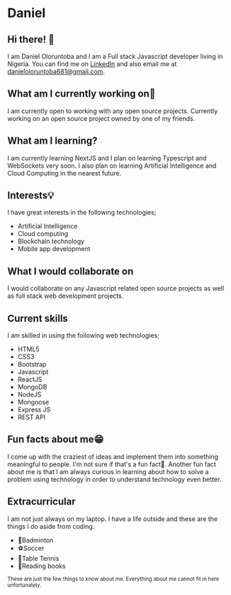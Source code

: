 <!-- <img src="https://i.pinimg.com/originals/2b/d6/fd/2bd6fd8ce97310c57a905ccb3d3e0999.jpg" height="400" width="900" alt="Image of my name"> -->
<h1 style="font-weight: bolder">Daniel</h1>
<h2>Hi there! 👋</h2>

I am Daniel Oloruntoba and I am a Full stack Javascript developer living in Nigeria.
You can find me on <a href="https://www.linkedin.com/in/daniel-toba-35a0a01b4/">LinkedIn</a> and also email me at <a href = "mailto: danieloloruntoba681@gmail.com">danieloloruntoba681@gmail.com</a>.

<h2>What am I currently working on🔭</h2>
I am currently open to working with any open source projects. Currently working on an open source project owned by one of my friends.

<h2>What am I learning?</h2>
I am currently learning NextJS and I plan on learning Typescript and WebSockets very soon. I also plan on learning Artificial Intelligence and Cloud Computing in the nearest future.

<h2>Interests💡</h2>
I have great interests in the following technologies;
<ul>
  <li>Artificial Intelligence</li>
  <li>Cloud computing</li>
  <li>Blockchain technology</li>
  <li>Mobile app development</li>
</ul>

<h2>What I would collaborate on</h2>
I would collaborate on any Javascript related open source projects as well as full stack web development projects.

<h2>Current skills</h2>
I am skilled in using the following web technologies;
<ul>
  <li>HTML5</li>
  <li>CSS3</li>
  <li>Bootstrap</li>
  <li>Javascript</li>
  <li>ReactJS</li>
  <li>MongoDB</li>
  <li>NodeJS</li>
  <li>Mongoose</li>
  <li>Express JS</li>
  <li>REST API</li>
</ul>

<h2>Fun facts about me😁</h2>
I come up with the craziest of ideas and implement them into something meaningful to people. I'm not sure if that's a fun fact🤔.
Another fun fact about me is that I am always curious in learning about how to solve a problem using technology in order to understand technology even better.

<h2>Extracurricular</h2>
I am not just always on my laptop. I have a life outside and these are the things I do aside from coding.
<ul>
  <li>🏸Badminton</li>
  <li>⚽Soccer</li>
  <li>🏓Table Tennis</li>
  <li>📖Reading books</li>
</ul>


<small>These are just the few things to know about me. Everything about me cannot fit in here unfortunately.</small>

<!--
**Daniel-16/Daniel-16** is a ✨ _special_ ✨ repository because its `README.md` (this file) appears on your GitHub profile.

Here are some ideas to get you started:


- 🔭 I’m currently working on a Journal Website that allows users to document their daily activities which would be highly safe and private.
- 🌱 I’m currently learning NextJS, AI with Javascript and Cloud computing.
- 👯 I’m looking to collaborate on Javascript related projects (ReactJS, NextJS, and many others).
- 🤔 I’m looking for help with Machine learning and Cloud computing
- 💬 Ask me about Full stack web development
- 📫 How to reach me: danieloloruntoba681@gmail.com, <a href="https://www.linkedin.com/in/daniel-toba-35a0a01b4/">LinkedIn</a>
- 😄 Pronouns: he/him
- ⚡ Fun fact: I play Badminton and love reading books that enhance my knowledge on building innovative web apps.
-->
